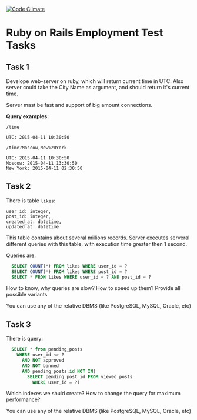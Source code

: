 [![Code Climate](https://codeclimate.com/github/AlexKalinin/gorkunov-tasks/badges/gpa.svg)](https://codeclimate.com/github/AlexKalinin/gorkunov-tasks)

# Ruby on Rails Employment Test Tasks

## Task 1

Develope web-server on ruby, which will return current time in UTC.
Also server could take the City Name as argument, and should return it's current time.

Server mast be fast and support of big amount connections.

**Query examples:**
```
/time

UTC: 2015-04-11 10:30:50

/time?Moscow,New%20York

UTC: 2015-04-11 10:30:50
Moscow: 2015-04-11 13:30:50
New York: 2015-04-11 02:30:50
```


## Task 2

There is table `likes`:

```
user_id: integer, 
post_id: integer, 
created_at: datetime, 
updated_at: datetime
```

This table contains about several millions records.
Server executes serveral different queries with this table, with execution time greater then 1 second.

Queries are:

```sql
  SELECT COUNT(*) FROM likes WHERE user_id = ?
  SELECT COUNT(*) FROM likes WHERE post_id = ?
  SELECT * FROM likes WHERE user_id = ? AND post_id = ?
```

How to know, why queries are slow? How to speed up them? Provide all possible variants

You can use any of the relative DBMS (like PostgreSQL, MySQL, Oracle, etc)

## Task 3

There is query:

```sql
  SELECT * from pending_posts 
    WHERE user_id <> ?
      AND NOT approved
      AND NOT banned
      AND pending_posts.id NOT IN(
        SELECT pending_post_id FROM viewed_posts
          WHERE user_id = ?)
```


Which indexes we shuld create? How to change the query for maximum performance?

You can use any of the relative DBMS (like PostgreSQL, MySQL, Oracle, etc)